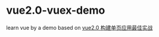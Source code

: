 # vue2.0-vuex-demo

learn vue by a demo based on [vue2.0 构建单页应用最佳实战](https://www.v2ex.com/t/324077)
